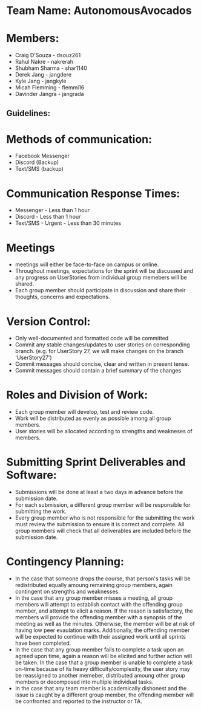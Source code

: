 # Team Name: AutonomousAvocados

# Members:
* Craig D'Souza - dsouz261
* Rahul Nakre - nakrerah
* Shubham Sharma - shar1140
* Derek Jang - jangdere
* Kyle Jang - jangkyle
* Micah Flemming - flemmi16
* Davinder Jangra - jangrada


## Guidelines:
# Methods of communication: 
* Facebook Messenger
* Discord (Backup)
* Text/SMS (backup)

# Communication Response Times:
* Messenger - Less than 1 hour
* Discord - Less than 1 hour
* Text/SMS - Urgent - Less than 30 minutes

# Meetings
* meetings will either be face-to-face on campus or online.
* Throughout meetings, expectations for the sprint will be discussed and any progress on UserStories from individual group memebers will be shared. 
* Each group member should participate in discussion and share their thoughts, concerns and expectations.

# Version Control:
* Only well-documented and formatted code will be committed
* Commit any stable changes/updates to user stories on corresponding branch. (e.g. for UserStory 27, we will make changes on the branch 'UserStory27')
* Commit messages should concise, clear and written in present tense.
* Commit messages should contain a brief summary of the changes

# Roles and Division of Work:
* Each group member will develop, test and review code.
* Work will be distributed as evenly as possible among all group members. 
* User stories will be allocated according to strengths and weakneses of members.

# Submitting Sprint Deliverables and Software:
* Submissions will be done at least a two days in advance before the submission date.
* For each submission, a different group member will be responsible for submitting the work.
* Every group member who is not responsible for the submitting the work must review the submission to ensure it is correct and complete. All group members will check that all deliverables are included before the submission date.

# Contingency Planning:
* In the case that someone drops the course, that person's tasks will be redistributed equally amoung remaining group members, again contingent on strengths and weaknesses.
* In the case that any group member misses a meeting, all group members will attempt to establish contact with the offending group member, and attempt to elicit a reason. If the reason is satisfactory, the members will provide the offending member with a synopsis of the meeting as well as the minutes. Otherwise, the member will be at risk of having low peer evaulation marks. Additionally, the offending member will be expected to continue with their assigned work until all sprints have been completed. 
* In the case that any group member fails to complete a task upon an agreed upon time, again a reason will be elicited and further action will be taken. In the case that a group member is unable to complete a task on-time because of its heavy difficulty/complexity, the user story may be reassigned to another memeber, distributed amoung other group members or decomposed into multiple individual tasks. 
* In the case that any team member is academically dishonest and the issue is caught by a different group member, the offending member will be confronted and reported to the instructor or TA. 


